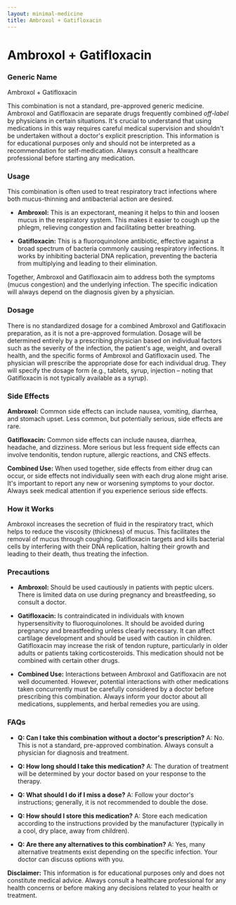 ```yaml
---
layout: minimal-medicine
title: Ambroxol + Gatifloxacin
---
```


# Ambroxol + Gatifloxacin
### Generic Name
Ambroxol + Gatifloxacin


This combination is not a standard, pre-approved generic medicine.  Ambroxol and Gatifloxacin are separate drugs frequently combined *off-label* by physicians in certain situations.  It's crucial to understand that using medications in this way requires careful medical supervision and shouldn't be undertaken without a doctor's explicit prescription.  This information is for educational purposes only and should not be interpreted as a recommendation for self-medication.  Always consult a healthcare professional before starting any medication.


### Usage

This combination is often used to treat respiratory tract infections where both mucus-thinning and antibacterial action are desired.  

* **Ambroxol:**  This is an expectorant, meaning it helps to thin and loosen mucus in the respiratory system. This makes it easier to cough up the phlegm, relieving congestion and facilitating better breathing.

* **Gatifloxacin:** This is a fluoroquinolone antibiotic, effective against a broad spectrum of bacteria commonly causing respiratory infections.  It works by inhibiting bacterial DNA replication, preventing the bacteria from multiplying and leading to their elimination.

Together, Ambroxol and Gatifloxacin aim to address both the symptoms (mucus congestion) and the underlying infection.  The specific indication will always depend on the diagnosis given by a physician.


### Dosage

There is no standardized dosage for a combined Ambroxol and Gatifloxacin preparation, as it is not a pre-approved formulation.  Dosage will be determined entirely by a prescribing physician based on individual factors such as the severity of the infection, the patient's age, weight, and overall health, and the specific forms of Ambroxol and Gatifloxacin used.  The physician will prescribe the appropriate dose for each individual drug.  They will specify the dosage form (e.g., tablets, syrup, injection – noting that Gatifloxacin is not typically available as a syrup).


### Side Effects

**Ambroxol:** Common side effects can include nausea, vomiting, diarrhea, and stomach upset.  Less common, but potentially serious, side effects are rare.

**Gatifloxacin:**  Common side effects can include nausea, diarrhea, headache, and dizziness. More serious but less frequent side effects can involve tendonitis, tendon rupture, allergic reactions, and CNS effects.

**Combined Use:** When used together, side effects from either drug can occur, or side effects not individually seen with each drug alone might arise.  It's important to report any new or worsening symptoms to your doctor.  Always seek medical attention if you experience serious side effects.


### How it Works

Ambroxol increases the secretion of fluid in the respiratory tract, which helps to reduce the viscosity (thickness) of mucus. This facilitates the removal of mucus through coughing.  Gatifloxacin targets and kills bacterial cells by interfering with their DNA replication, halting their growth and leading to their death, thus treating the infection.


### Precautions

* **Ambroxol:** Should be used cautiously in patients with peptic ulcers.  There is limited data on use during pregnancy and breastfeeding, so consult a doctor.

* **Gatifloxacin:**  Is contraindicated in individuals with known hypersensitivity to fluoroquinolones.  It should be avoided during pregnancy and breastfeeding unless clearly necessary. It can affect cartilage development and should be used with caution in children.  Gatifloxacin may increase the risk of tendon rupture, particularly in older adults or patients taking corticosteroids. This medication should not be combined with certain other drugs.

* **Combined Use:**  Interactions between Ambroxol and Gatifloxacin are not well documented.  However, potential interactions with other medications taken concurrently must be carefully considered by a doctor before prescribing this combination.  Always inform your doctor about all medications, supplements, and herbal remedies you are using.


### FAQs

* **Q: Can I take this combination without a doctor's prescription?**  A: No.  This is not a standard, pre-approved combination.  Always consult a physician for diagnosis and treatment.

* **Q: How long should I take this medication?** A: The duration of treatment will be determined by your doctor based on your response to the therapy.

* **Q: What should I do if I miss a dose?** A:  Follow your doctor's instructions; generally, it is not recommended to double the dose.

* **Q: How should I store this medication?** A: Store each medication according to the instructions provided by the manufacturer (typically in a cool, dry place, away from children).

* **Q: Are there any alternatives to this combination?** A: Yes, many alternative treatments exist depending on the specific infection.  Your doctor can discuss options with you.


**Disclaimer:** This information is for educational purposes only and does not constitute medical advice.  Always consult a healthcare professional for any health concerns or before making any decisions related to your health or treatment.
